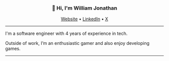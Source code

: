 <h3 align="center">👋 Hi, I'm William Jonathan</h3>

<p align="center">
  <a href="https://www.williamjsb.com">Website</a> •
  <a href="https://linkedin.com/in/williamjsb">LinkedIn</a> •
  <a href="https://twitter.com/williamjsb">X</a> 
</p>

---
I'm a software engineer with 4 years of experience in tech.

Outside of work, I’m an enthusiastic gamer and also enjoy developing games.

---
